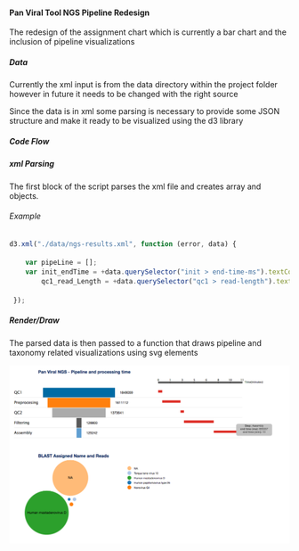 #### Pan Viral Tool NGS Pipeline Redesign

The redesign of the assignment chart which is currently a bar chart and the inclusion of pipeline visualizations

##### Data

Currently the xml input is from the data directory within the project folder however in future it needs to be changed with the right source
<p> Since the data is in xml some parsing is necessary to provide some JSON structure and make it ready to be visualized using the d3 library

##### Code Flow

#####  xml Parsing

The first block of the script parses the xml file and creates array and objects.

###### Example
```javascript
d3.xml("./data/ngs-results.xml", function (error, data) {

    var pipeLine = [];
    var init_endTime = +data.querySelector("init > end-time-ms").textContent,
        qc1_read_Length = +data.querySelector("qc1 > read-length").textContent

 });


```

##### Render/Draw

The parsed data is then passed to a function that draws pipeline and taxonomy related visualizations using svg elements

<img src="assets/pipeline_v1.png"></img>